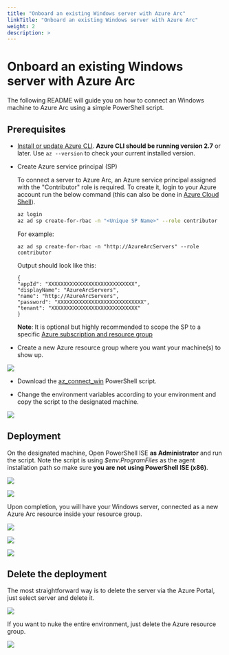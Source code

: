```yaml
---
title: "Onboard an existing Windows server with Azure Arc"
linkTitle: "Onboard an existing Windows server with Azure Arc"
weight: 2
description: >
---
```


# Onboard an existing Windows server with Azure Arc

The following README will guide you on how to connect an Windows machine to Azure Arc using a simple PowerShell script.

## Prerequisites

* [Install or update Azure CLI](https://docs.microsoft.com/en-us/cli/azure/install-azure-cli?view=azure-cli-latest). **Azure CLI should be running version 2.7** or later. Use ```az --version``` to check your current installed version.

* Create Azure service principal (SP)   

    To connect a server to Azure Arc, an Azure service principal assigned with the "Contributor" role is required. To create it, login to your Azure account run the below command (this can also be done in [Azure Cloud Shell](https://shell.azure.com/)). 

    ```bash
    az login
    az ad sp create-for-rbac -n "<Unique SP Name>" --role contributor
    ```

    For example:

    ```az ad sp create-for-rbac -n "http://AzureArcServers" --role contributor```

    Output should look like this:

    ```
    {
    "appId": "XXXXXXXXXXXXXXXXXXXXXXXXXXXX",
    "displayName": "AzureArcServers",
    "name": "http://AzureArcServers",
    "password": "XXXXXXXXXXXXXXXXXXXXXXXXXXXX",
    "tenant": "XXXXXXXXXXXXXXXXXXXXXXXXXXXX"
    }
    ```
    
    **Note**: It is optional but highly recommended to scope the SP to a specific [Azure subscription and resource group](https://docs.microsoft.com/en-us/cli/azure/ad/sp?view=azure-cli-latest)

* Create a new Azure resource group where you want your machine(s) to show up. 

![](./01.png)

* Download the [az_connect_win](https://github.com/microsoft/azure_arc/blob/master/azure_arc_servers_jumpstart/scripts/az_connect_win.ps1) PowerShell script.

* Change the environment variables according to your environment and copy the script to the designated machine.

![](./02.png)

## Deployment

On the designated machine, Open PowerShell ISE **as Administrator** and run the script. Note the script is using *$env:ProgramFiles* as the agent installation path so make sure **you are not using PowerShell ISE (x86)**.

![](./03.png)

![](./04.png)

Upon completion, you will have your Windows server, connected as a new Azure Arc resource inside your resource group. 

![](./05.png)

![](./06.png)

![](./07.png)

## Delete the deployment

The most straightforward way is to delete the server via the Azure Portal, just select server and delete it. 

![](./08.png)

If you want to nuke the entire environment, just delete the Azure resource group.

![](./09.png)
